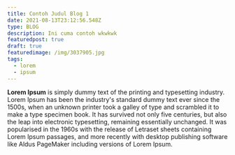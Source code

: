```yaml
---
title: Contoh Judul Blog 1
date: 2021-08-13T23:12:56.548Z
type: BLOG
description: Ini cuma contoh wkwkwk
featuredpost: true
draft: true
featuredimage: /img/3037905.jpg
tags:
  - lorem
  - ipsum
---
```

**Lorem Ipsum** is simply dummy text of the printing and typesetting industry. Lorem Ipsum has been the industry's standard dummy text ever since the 1500s, when an unknown printer took a galley of type and scrambled it to make a type specimen book. It has survived not only five centuries, but also the leap into electronic typesetting, remaining essentially unchanged. It was popularised in the 1960s with the release of Letraset sheets containing Lorem Ipsum passages, and more recently with desktop publishing software like Aldus PageMaker including versions of Lorem Ipsum.